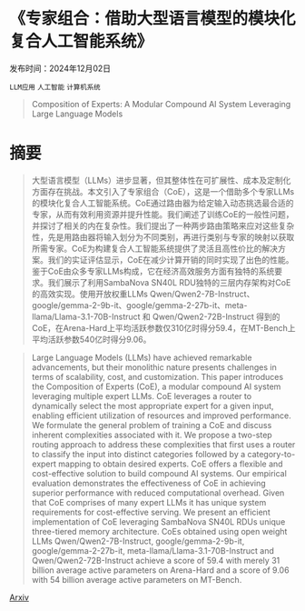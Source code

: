 # 《专家组合：借助大型语言模型的模块化复合人工智能系统》

发布时间：2024年12月02日

`LLM应用` `人工智能` `计算机系统`

> Composition of Experts: A Modular Compound AI System Leveraging Large Language Models

# 摘要

> 大型语言模型（LLMs）进步显著，但其整体性在可扩展性、成本及定制化方面存在挑战。本文引入了专家组合（CoE），这是一个借助多个专家LLMs的模块化复合人工智能系统。CoE通过路由器为给定输入动态挑选最合适的专家，从而有效利用资源并提升性能。我们阐述了训练CoE的一般性问题，并探讨了相关的内在复杂性。我们提出了一种两步路由策略来应对这些复杂性，先是用路由器将输入划分为不同类别，再进行类别与专家的映射以获取所需专家。CoE为构建复合人工智能系统提供了灵活且高性价比的解决方案。我们的实证评估显示，CoE在减少计算开销的同时实现了出色的性能。鉴于CoE由众多专家LLMs构成，它在经济高效服务方面有独特的系统要求。我们展示了利用SambaNova SN40L RDU独特的三层内存架构对CoE的高效实现。使用开放权重LLMs Qwen/Qwen2-7B-Instruct、google/gemma-2-9b-it、google/gemma-2-27b-it、meta-llama/Llama-3.1-70B-Instruct 和 Qwen/Qwen2-72B-Instruct 得到的CoE，在Arena-Hard上平均活跃参数仅310亿时得分59.4，在MT-Bench上平均活跃参数540亿时得分9.06。

> Large Language Models (LLMs) have achieved remarkable advancements, but their monolithic nature presents challenges in terms of scalability, cost, and customization. This paper introduces the Composition of Experts (CoE), a modular compound AI system leveraging multiple expert LLMs. CoE leverages a router to dynamically select the most appropriate expert for a given input, enabling efficient utilization of resources and improved performance. We formulate the general problem of training a CoE and discuss inherent complexities associated with it. We propose a two-step routing approach to address these complexities that first uses a router to classify the input into distinct categories followed by a category-to-expert mapping to obtain desired experts. CoE offers a flexible and cost-effective solution to build compound AI systems. Our empirical evaluation demonstrates the effectiveness of CoE in achieving superior performance with reduced computational overhead. Given that CoE comprises of many expert LLMs it has unique system requirements for cost-effective serving. We present an efficient implementation of CoE leveraging SambaNova SN40L RDUs unique three-tiered memory architecture. CoEs obtained using open weight LLMs Qwen/Qwen2-7B-Instruct, google/gemma-2-9b-it, google/gemma-2-27b-it, meta-llama/Llama-3.1-70B-Instruct and Qwen/Qwen2-72B-Instruct achieve a score of $59.4$ with merely $31$ billion average active parameters on Arena-Hard and a score of $9.06$ with $54$ billion average active parameters on MT-Bench.

[Arxiv](https://arxiv.org/abs/2412.01868)